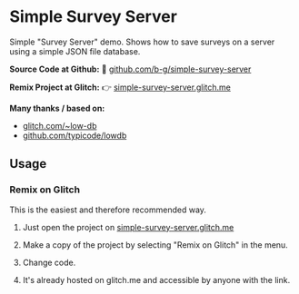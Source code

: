 Simple Survey Server
====================

Simple "Survey Server" demo. Shows how to save surveys on a server using a simple JSON file database.

**Source Code at Github:**
👀 [github.com/b-g/simple-survey-server](https://github.com/b-g/simple-survey-server)

**Remix Project at Glitch:**
👉 [simple-survey-server.glitch.me](https://simple-survey-server.glitch.me)

**Many thanks / based on:**
- [glitch.com/~low-db](https://glitch.com/~low-db)
- [github.com/typicode/lowdb](https://github.com/typicode/lowdb)


## Usage

### Remix on Glitch

This is the easiest and therefore recommended way. 

1. Just open the project on [simple-survey-server.glitch.me](https://simple-survey-server.glitch.me)

2. Make a copy of the project by selecting "Remix on Glitch" in the menu.

3. Change code.

4. It's already hosted on glitch.me and accessible by anyone with the link.


